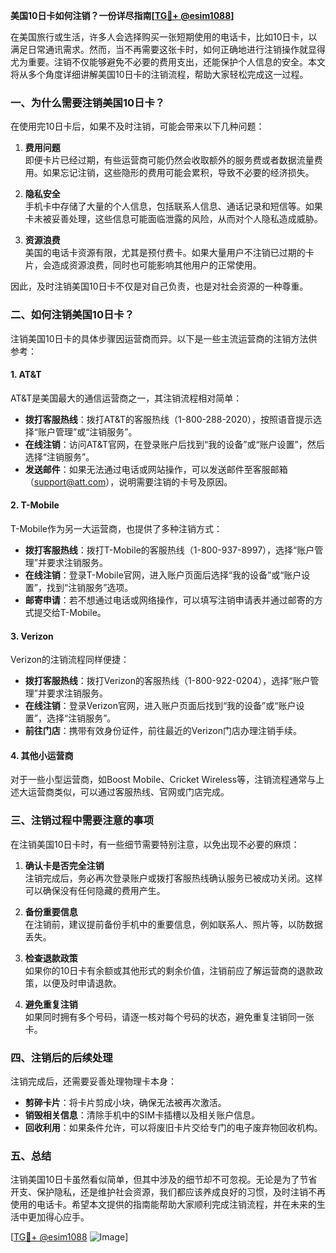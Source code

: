 **美国10日卡如何注销？一份详尽指南[[TG💪+ @esim1088](https://t.me/s/esim1088)]**

在美国旅行或生活，许多人会选择购买一张短期使用的电话卡，比如10日卡，以满足日常通讯需求。然而，当不再需要这张卡时，如何正确地进行注销操作就显得尤为重要。注销不仅能够避免不必要的费用支出，还能保护个人信息的安全。本文将从多个角度详细讲解美国10日卡的注销流程，帮助大家轻松完成这一过程。

### 一、为什么需要注销美国10日卡？

在使用完10日卡后，如果不及时注销，可能会带来以下几种问题：

1. **费用问题**  
   即便卡片已经过期，有些运营商可能仍然会收取额外的服务费或者数据流量费用。如果忘记注销，这些隐形的费用可能会累积，导致不必要的经济损失。

2. **隐私安全**  
   手机卡中存储了大量的个人信息，包括联系人信息、通话记录和短信等。如果卡未被妥善处理，这些信息可能面临泄露的风险，从而对个人隐私造成威胁。

3. **资源浪费**  
   美国的电话卡资源有限，尤其是预付费卡。如果大量用户不注销已过期的卡片，会造成资源浪费，同时也可能影响其他用户的正常使用。

因此，及时注销美国10日卡不仅是对自己负责，也是对社会资源的一种尊重。

### 二、如何注销美国10日卡？

注销美国10日卡的具体步骤因运营商而异。以下是一些主流运营商的注销方法供参考：

#### 1. AT&T
AT&T是美国最大的通信运营商之一，其注销流程相对简单：
- **拨打客服热线**：拨打AT&T的客服热线（1-800-288-2020），按照语音提示选择“账户管理”或“注销服务”。
- **在线注销**：访问AT&T官网，在登录账户后找到“我的设备”或“账户设置”，然后选择“注销服务”。
- **发送邮件**：如果无法通过电话或网站操作，可以发送邮件至客服邮箱（support@att.com），说明需要注销的卡号及原因。

#### 2. T-Mobile
T-Mobile作为另一大运营商，也提供了多种注销方式：
- **拨打客服热线**：拨打T-Mobile的客服热线（1-800-937-8997），选择“账户管理”并要求注销服务。
- **在线注销**：登录T-Mobile官网，进入账户页面后选择“我的设备”或“账户设置”，找到“注销服务”选项。
- **邮寄申请**：若不想通过电话或网络操作，可以填写注销申请表并通过邮寄的方式提交给T-Mobile。

#### 3. Verizon
Verizon的注销流程同样便捷：
- **拨打客服热线**：拨打Verizon的客服热线（1-800-922-0204），选择“账户管理”并要求注销服务。
- **在线注销**：登录Verizon官网，进入账户页面后找到“我的设备”或“账户设置”，选择“注销服务”。
- **前往门店**：携带有效身份证件，前往最近的Verizon门店办理注销手续。

#### 4. 其他小运营商
对于一些小型运营商，如Boost Mobile、Cricket Wireless等，注销流程通常与上述大运营商类似，可以通过客服热线、官网或门店完成。

### 三、注销过程中需要注意的事项

在注销美国10日卡时，有一些细节需要特别注意，以免出现不必要的麻烦：

1. **确认卡是否完全注销**  
   注销完成后，务必再次登录账户或拨打客服热线确认服务已被成功关闭。这样可以确保没有任何隐藏的费用产生。

2. **备份重要信息**  
   在注销前，建议提前备份手机中的重要信息，例如联系人、照片等，以防数据丢失。

3. **检查退款政策**  
   如果你的10日卡有余额或其他形式的剩余价值，注销前应了解运营商的退款政策，以便及时申请退款。

4. **避免重复注销**  
   如果同时拥有多个号码，请逐一核对每个号码的状态，避免重复注销同一张卡。

### 四、注销后的后续处理

注销完成后，还需要妥善处理物理卡本身：
- **剪碎卡片**：将卡片剪成小块，确保无法被再次激活。
- **销毁相关信息**：清除手机中的SIM卡插槽以及相关账户信息。
- **回收利用**：如果条件允许，可以将废旧卡片交给专门的电子废弃物回收机构。

### 五、总结

注销美国10日卡虽然看似简单，但其中涉及的细节却不可忽视。无论是为了节省开支、保护隐私，还是维护社会资源，我们都应该养成良好的习惯，及时注销不再使用的电话卡。希望本文提供的指南能帮助大家顺利完成注销流程，并在未来的生活中更加得心应手。

[[TG💪+ @esim1088](https://t.me/s/esim1088) ![Image](https://i.postimg.cc/4NQfJmqS/Snipaste-2025-05-13-00-14-12.png)]